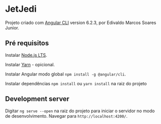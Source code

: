 # JetJedi

Projeto criado com [Angular CLI](https://github.com/angular/angular-cli) version 6.2.3, por Edivaldo Marcos Soares Junior.

## Pré requisitos
Instalar [Node.js LTS](https://nodejs.org).

Instalar [Yarn](https://yarnpkg.com/en/docs/install#windows-stable) - opicional.
 
Instalar Angular modo global `npm install -g @angular/cli`.

Instalar dependências `npm install` ou `yarn install` na raiz do projeto

## Development server

Digitar `ng serve --open` na raiz do projeto para iniciar o servidor no modo de desenvolvimento. Navegar para `http://localhost:4200/`.